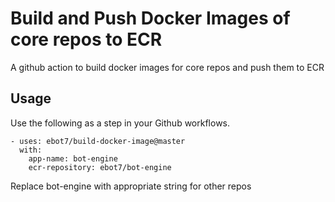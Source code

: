 # Build and Push Docker Images of core repos to ECR
A github action to build docker images for core repos and push them to ECR 

## Usage
Use the following as a step in your Github workflows.

```
- uses: ebot7/build-docker-image@master
  with:
    app-name: bot-engine
    ecr-repository: ebot7/bot-engine
```
Replace bot-engine with appropriate string for other repos